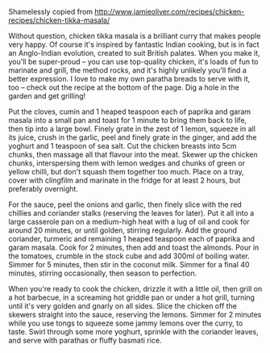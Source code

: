 Shamelessly copied from http://www.jamieoliver.com/recipes/chicken-recipes/chicken-tikka-masala/

Without question, chicken tikka masala is a brilliant curry that makes people very happy. Of course it's inspired by fantastic Indian cooking, but is in fact an Anglo-Indian evolution, created to suit British palates. When you make it, you'll be super-proud – you can use top-quality chicken, it's loads of fun to marinate and grill, the method rocks, and it's highly unlikely you'll find a better expression. I love to make my own paratha breads to serve with it, too – check out the recipe at the bottom of the page. Dig a hole in the garden and get grilling!

Put the cloves, cumin and 1 heaped teaspoon each of paprika and garam masala into a small pan and toast for 1 minute to bring them back to life, then tip into a large bowl. Finely grate in the zest of 1 lemon, squeeze in all its juice, crush in the garlic, peel and finely grate in the ginger, and add the yoghurt and 1 teaspoon of sea salt. Cut the chicken breasts into 5cm chunks, then massage all that flavour into the meat. Skewer up the chicken chunks, interspersing them with lemon wedges and chunks of green or yellow chilli, but don't squash them together too much. Place on a tray, cover with clingfilm and marinate in the fridge for at least 2 hours, but preferably overnight.

For the sauce, peel the onions and garlic, then finely slice with the red chillies and coriander stalks (reserving the leaves for later). Put it all into a large casserole pan on a medium-high heat with a lug of oil and cook for around 20 minutes, or until golden, stirring regularly. Add the ground coriander, turmeric and remaining 1 heaped teaspoon each of paprika and garam masala. Cook for 2 minutes, then add and toast the almonds. Pour in the tomatoes, crumble in the stock cube and add 300ml of boiling water. Simmer for 5 minutes, then stir in the coconut milk. Simmer for a final 40 minutes, stirring occasionally, then season to perfection.

When you're ready to cook the chicken, drizzle it with a little oil, then grill on a hot barbecue, in a screaming hot griddle pan or under a hot grill, turning until it's very golden and gnarly on all sides. Slice the chicken off the skewers straight into the sauce, reserving the lemons. Simmer for 2 minutes while you use tongs to squeeze some jammy lemons over the curry, to taste. Swirl through some more yoghurt, sprinkle with the coriander leaves, and serve with parathas or fluffy basmati rice.
